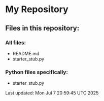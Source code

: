 # My Repository

## Files in this repository:

### All files:
- README.md
- starter_stub.py

### Python files specifically:
- starter_stub.py

Last updated: Mon Jul  7 20:59:45 UTC 2025

